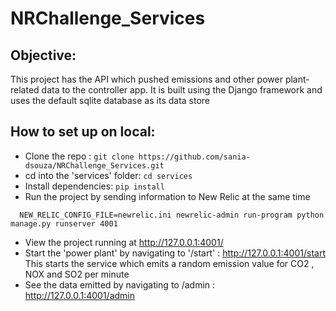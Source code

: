 # NRChallenge_Services

## Objective: ##
This project has the API which pushed emissions and other power plant-related data to the controller app. 
It is built using the Django framework and uses the default sqlite database as its data store

## How to set up on local: ##
- Clone the repo : ``` git clone https://github.com/sania-dsouza/NRChallenge_Services.git ```
- cd into the 'services' folder: ``` cd services ```
- Install dependencies: ``` pip install ```
-  Run the project by sending information to New Relic at the same time 
```
  NEW_RELIC_CONFIG_FILE=newrelic.ini newrelic-admin run-program python manage.py runserver 4001
```

- View the project running at  http://127.0.0.1:4001/
- Start the 'power plant' by navigating to '/start' :  http://127.0.0.1:4001/start
This starts the service which emits a random emission value for CO2 , NOX and SO2 per minute 
- See the data emitted by navigating to /admin :  http://127.0.0.1:4001/admin

